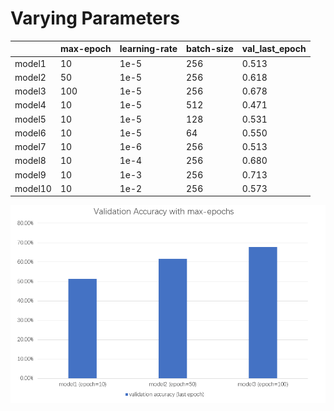 # Varying Parameters

|           | max-epoch | learning-rate | batch-size |  val_last_epoch  |
|-----------|-----------|---------------|------------|------------------|
| model1    | 10        | 1e-5          | 256        |      0.513       |
| model2    | 50        | 1e-5          | 256        |      0.618       |
| model3    | 100       | 1e-5          | 256        |      0.678       |
| model4    | 10        | 1e-5          | 512        |      0.471       |
| model5    | 10        | 1e-5          | 128        |      0.531       |
| model6    | 10        | 1e-5          | 64         |      0.550       |
| model7    | 10        | 1e-6          | 256        |      0.513       |
| model8    | 10        | 1e-4          | 256        |      0.680       |
| model9    | 10        | 1e-3          | 256        |      0.713       |
| model10   | 10        | 1e-2          | 256        |      0.573       |

![abc](../../imgs/val_acc_max_epoch.png)



